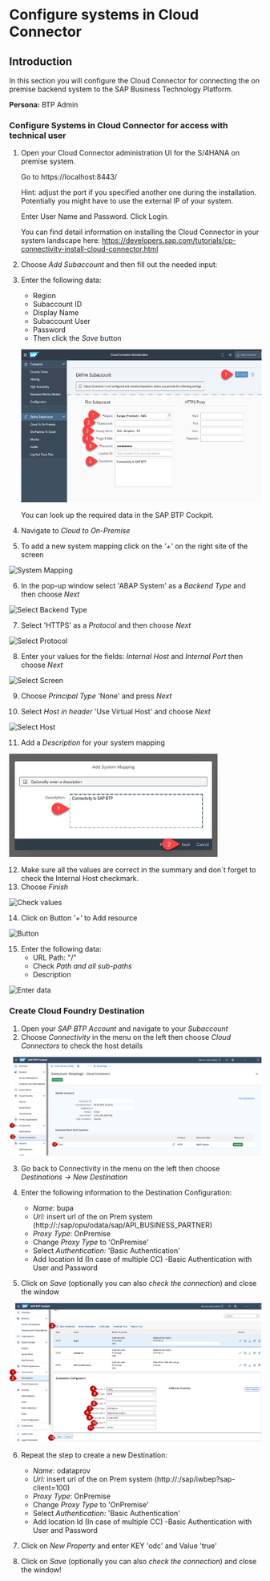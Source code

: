 # Configure systems in Cloud Connector 

## Introduction

In this section you will configure the Cloud Connector for connecting the on premise backend system to the SAP Business Technology Platform. 

**Persona:** BTP Admin


### Configure Systems in Cloud Connector for access with technical user

1.	Open your Cloud Connector administration UI for the S/4HANA on premise system.

    Go to https://localhost:8443/   
    
    Hint: adjust the port if you specified another one during the installation. Potentially you might have to use the external IP of your system. 

    Enter User Name and Password.
    Click Login.

    You can find detail information on installing the Cloud Connector in your system landscape here: 
    https://developers.sap.com/tutorials/cp-connectivity-install-cloud-connector.html


2.	Choose *Add Subaccount* and then fill out the needed input:
3.	Enter the following data:
    - Region
    - Subaccount ID
    - Display Name
    - Subaccount User
    - Password
    - Then click the *Save* button
    
    ![Add Subaccount](./images/cloud-connector-1.png)
    
    You can look up the required data in the SAP BTP Cockpit.
    
4.	Navigate to *Cloud to On-Premise* 
5.	To add a new system mapping click on the *'+'* on the right site of the screen

 ![System Mapping](./images/cloud-connector-2.png)
 
6.	In the pop-up window select 'ABAP System' as a *Backend Type* and then choose *Next*

 ![Select Backend Type](./images/cloud-connector-3.png)
 
7.	Select 'HTTPS' as a *Protocol* and then choose *Next*

![Select Protocol](./images/cloud-connector-4.png)

8.	Enter your values for the fields: *Internal Host* and *Internal Port* then choose *Next*

![Select Screen](./images/cloud-connector-5.png)

9.	Choose *Principal Type* 'None' and press *Next*

10.	Select *Host in header* 'Use Virtual Host' and choose *Next*

![Select Host](./images/cloud-connector-6.png)

11.	Add a *Description* for your system mapping

![Add Description](./images/cloud-connector-7.png)

12.	Make sure all the values are correct in the summary and don´t forget to check the Internal Host checkmark.
13.	Choose *Finish*

![Check values](./images/cloud-connector-8.png)

14.	Click on Button *'+'* to Add resource

 ![Button](./images/cloud-connector-9.png)
 
15.	Enter the following data:
    - URL Path: "/"
    - Check *Path and all sub-paths*
    - Description
    
![Enter data](./images/cloud-connector-10.png)

### Create Cloud Foundry Destination

1.	Open your *SAP BTP Account* and navigate to your *Subaccount*
2.	Choose *Connectivity* in the menu on the left then choose *Cloud Connectors* to check the host details

![Check host detail](./images/cloud-connector-11.png)

3.	Go back to Connectivity in the menu on the left then choose *Destinations -> New Destination*

4.	Enter the following information to the Destination Configuration:
    - *Name:* bupa
    - *Url:* insert url of the on Prem system (http://<virtual host>:<virtual port>/sap/opu/odata/sap/API_BUSINESS_PARTNER)
    - *Proxy Type*: OnPremise
    - Change *Proxy Type* to 'OnPremise'
    - Select *Authentication:* 'Basic Authentication'
    - Add location Id (In case of multiple CC)
    -Basic Authentication with User and Password
5.	Click on *Save* (optionally you can also *check the connection*) and close the window

![Configure Destination](./images/cloud-connector-13.png)

6. Repeat the step to create a new Destination: 
    - *Name:* odataprov
    - *Url:* insert url of the on Prem system (http://<virtual host>:<virtual port>/sap/iwbep?sap-client=100)
    - *Proxy Type*: OnPremise
    - Change *Proxy Type* to 'OnPremise'
    - Select *Authentication:* 'Basic Authentication'
    - Add location Id (In case of multiple CC)
    -Basic Authentication with User and Password
7.  Click on *New Property* and enter KEY 'odc' and Value 'true'

8.	Click on *Save* (optionally you can also *check the connection*) and close the window!

